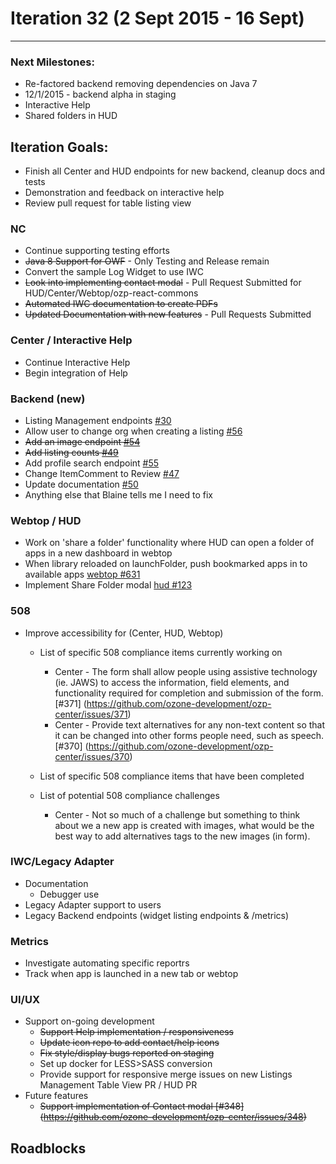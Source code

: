 # Iteration 32 (2 Sept 2015 - 16 Sept)

*** 
### Next Milestones:
* Re-factored backend removing dependencies on Java 7
* 12/1/2015 - backend alpha in staging  
* Interactive Help
* Shared folders in HUD

## Iteration Goals:
* Finish all Center and HUD endpoints for new backend, cleanup docs and tests
* Demonstration and feedback on interactive help
* Review pull request for table listing view

### NC
* Continue supporting testing efforts
* ~~Java 8 Support for OWF~~ - Only Testing and Release remain
* Convert the sample Log Widget to use IWC
* ~~Look into implementing contact modal~~ - Pull Request Submitted for HUD/Center/Webtop/ozp-react-commons
* ~~Automated IWC documentation to create PDFs~~
* ~~Updated Documentation with new features~~ - Pull Requests Submitted

### Center / Interactive Help
* Continue Interactive Help
* Begin integration of Help

### Backend (new)
* Listing Management endpoints [#30](https://github.com/ozone-development/ozp-backend/issues/30)
* Allow user to change org when creating a listing [#56](https://github.com/ozone-development/ozp-backend/issues/56)
* ~~Add an image endpoint [#54](https://github.com/ozone-development/ozp-backend/issues/54)~~
* ~~Add listing counts [#49](https://github.com/ozone-development/ozp-backend/issues/49)~~
* Add profile search endpoint [#55](https://github.com/ozone-development/ozp-backend/issues/55)
* Change ItemComment to Review [#47](https://github.com/ozone-development/ozp-backend/issues/47)
* Update documentation [#50](https://github.com/ozone-development/ozp-backend/issues/50)
* Anything else that Blaine tells me I need to fix


### Webtop / HUD
* Work on 'share a folder' functionality where HUD can open a folder of apps in a new dashboard in webtop 
* When library reloaded on launchFolder, push bookmarked apps in to available apps [webtop #631](https://github.com/ozone-development/ozp-webtop/issues/631)
* Implement Share Folder modal [hud #123](https://github.com/ozone-development/ozp-hud/issues/123)

### 508
* Improve accessibility for (Center, HUD, Webtop)
  * List of specific 508 compliance items currently working on
    * Center - The form shall allow people using assistive technology (ie. JAWS) to access the information, field elements, and functionality required for completion and submission of the form. [#371] (https://github.com/ozone-development/ozp-center/issues/371)
    * Center - Provide text alternatives for any non-text content so that it can be changed into other forms people need, such as speech. [#370] (https://github.com/ozone-development/ozp-center/issues/370)

  * List of specific 508 compliance items that have been completed

  * List of potential 508 compliance challenges
    * Center - Not so much of a challenge but something to think about we a new app is created with images, what would be the best way to add alternatives tags to the new images (in form).


### IWC/Legacy Adapter
* Documentation
   * Debugger use
* Legacy Adapter support to users
* Legacy Backend endpoints (widget listing endpoints & /metrics)

### Metrics
* Investigate automating specific reportrs
* Track when app is launched in a new tab or webtop

### UI/UX
* Support on-going development
  * ~~Support Help implementation / responsiveness~~
  * ~~Update icon repo to add contact/help icons~~
  * ~~Fix style/display bugs reported on staging~~
  * Set up docker for LESS>SASS conversion
  * Provide support for responsive merge issues on new Listings Management Table View PR / HUD PR
* Future features
  * ~~Support implementation of Contact modal [#348] (https://github.com/ozone-development/ozp-center/issues/348)~~
  
## Roadblocks